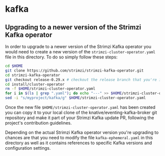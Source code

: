 # kafka

## Upgrading to a newer version of the Strimzi Kafka operator

In order to upgrade to a newer version of the Strimzi Kafka operator you would need to create a new version of the `strimzi-cluster-operator.yaml` file in this directory. To do so simply follow these steps:

```bash
cd $HOME
git clone https://github.com/strimzi/strimzi-kafka-operator.git
cd strimzi-kafka-operator
git checkout release-0.29.x # checkout the release branch that you're interested in
cd install/cluster-operator
rm -f $HOME/strimzi-cluster-operator.yaml
for i in $(ls | grep ".yaml"); do echo "---" >> $HOME/strimzi-cluster-operator.yaml && cat $i >> $HOME/strimzi-cluster-operator.yaml; done
sed -i "s/myproject/kafka/g" $HOME/strimzi-cluster-operator.yaml
```

Once the new file `$HOME/strimzi-cluster-operator.yaml` has been created you can copy it to your local clone of the knative/eventing-kafka-broker git repository and make it part of your Strimzi Kafka update PR, following the project's contribution guidelines.

Depending on the actual Strimzi Kafka operator version you're upgrading to chances are that you need to modify the file `kafka-ephemeral.yaml` in this directory as well as it contains references to specific Kafka versions and configuration settings.
